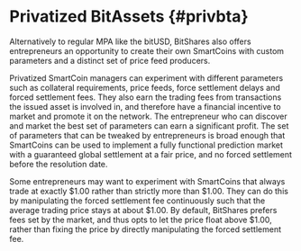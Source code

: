 # Privatized BitAssets {#privbta}

Alternatively to regular MPA like the bitUSD, BitShares also offers
entrepreneurs an opportunity to create their own SmartCoins with custom
parameters and a distinct set of price feed producers.

Privatized SmartCoin managers can experiment with different parameters
such as collateral requirements, price feeds, force settlement delays
and forced settlement fees. They also earn the trading fees from
transactions the issued asset is involved in, and therefore have a
financial incentive to market and promote it on the network. The
entrepreneur who can discover and market the best set of parameters can
earn a significant profit. The set of parameters that can be tweaked by
entrepreneurs is broad enough that SmartCoins can be used to implement a
fully functional prediction market with a guaranteed global settlement
at a fair price, and no forced settlement before the resolution date.

Some entrepreneurs may want to experiment with SmartCoins that always
trade at exactly \$1.00 rather than strictly more than \$1.00. They can
do this by manipulating the forced settlement fee continuously such that
the average trading price stays at about \$1.00. By default, BitShares
prefers fees set by the market, and thus opts to let the price float
above \$1.00, rather than fixing the price by directly manipulating the
forced settlement fee.
